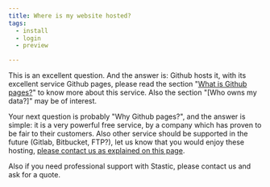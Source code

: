 ```yaml
---
title: Where is my website hosted?
tags:
  - install
  - login
  - preview

---
```

This is an excellent question. And the answer is: Github hosts it, with its excellent service Github pages, please read the section "[What is Github pages?](/docs/what-is-github-pages)" to know more about this service. Also the section "[Who owns my data?]" may be of interest.

Your next question is probably "Why Github pages?", and the answer is simple: it is a very powerful free service, by a company which has proven to be fair to their customers. Also other service should be supported in the future (Gitlab, Bitbucket, FTP?), let us know that you would enjoy these hosting,  [please contact us as explained on this page](/contact).

Also if you need professional support with Stastic, please contact us and ask for a quote.
